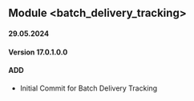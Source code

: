 ## Module <batch_delivery_tracking>

#### 29.05.2024
#### Version 17.0.1.0.0
#### ADD
- Initial Commit for Batch Delivery Tracking
